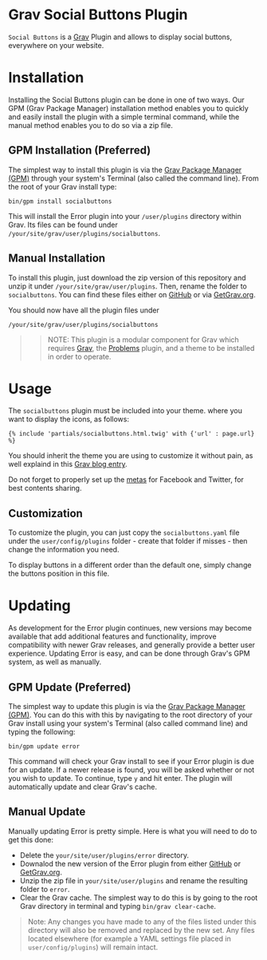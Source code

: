 # Grav Social Buttons Plugin

`Social Buttons` is a [Grav](http://github.com/getgrav/grav) Plugin and allows to display social buttons, everywhere on your website.

# Installation

Installing the Social Buttons plugin can be done in one of two ways. Our GPM (Grav Package Manager) installation method enables you to quickly and easily install the plugin with a simple terminal command, while the manual method enables you to do so via a zip file. 

## GPM Installation (Preferred)

The simplest way to install this plugin is via the [Grav Package Manager (GPM)](http://learn.getgrav.org/advanced/grav-gpm) through your system's Terminal (also called the command line).  From the root of your Grav install type:

    bin/gpm install socialbuttons

This will install the Error plugin into your `/user/plugins` directory within Grav. Its files can be found under `/your/site/grav/user/plugins/socialbuttons`.

## Manual Installation

To install this plugin, just download the zip version of this repository and unzip it under `/your/site/grav/user/plugins`. Then, rename the folder to `socialbuttons`. You can find these files either on [GitHub](https://github.com/getgrav/grav-plugin-social-buttons) or via [GetGrav.org](http://getgrav.org/downloads/plugins#extras).

You should now have all the plugin files under

    /your/site/grav/user/plugins/socialbuttons

>> NOTE: This plugin is a modular component for Grav which requires [Grav](http://github.com/getgrav/grav), the [Problems](https://github.com/getgrav/grav-plugin-problems) plugin, and a theme to be installed in order to operate.

# Usage

The `socialbuttons` plugin must be included into your theme. where you want to display the icons, as follows:

    {% include 'partials/socialbuttons.html.twig' with {'url' : page.url} %}

You should inherit the theme you are using to customize it without pain, as well explaind in this [Grav blog entry](http://getgrav.org/blog/theme-development-with-inheritance).

Do not forget to properly set up the [metas](http://learn.getgrav.org/content/headers#opengraph-metatag-examples) for Facebook and Twitter, for best contents sharing.

## Customization
To customize the plugin, you can just copy the `socialbuttons.yaml` file under the `user/config/plugins` folder - create that folder if misses - then change the information you need.

To display buttons in a different order than the default one, simply change the buttons position in this file.

# Updating

As development for the Error plugin continues, new versions may become available that add additional features and functionality, improve compatibility with newer Grav releases, and generally provide a better user experience. Updating Error is easy, and can be done through Grav's GPM system, as well as manually.

## GPM Update (Preferred)

The simplest way to update this plugin is via the [Grav Package Manager (GPM)](http://learn.getgrav.org/advanced/grav-gpm). You can do this with this by navigating to the root directory of your Grav install using your system's Terminal (also called command line) and typing the following:

    bin/gpm update error

This command will check your Grav install to see if your Error plugin is due for an update. If a newer release is found, you will be asked whether or not you wish to update. To continue, type `y` and hit enter. The plugin will automatically update and clear Grav's cache.

## Manual Update

Manually updating Error is pretty simple. Here is what you will need to do to get this done:

* Delete the `your/site/user/plugins/error` directory.
* Downalod the new version of the Error plugin from either [GitHub](https://github.com/getgrav/grav-plugin-error) or [GetGrav.org](http://getgrav.org/downloads/plugins#extras).
* Unzip the zip file in `your/site/user/plugins` and rename the resulting folder to `error`.
* Clear the Grav cache. The simplest way to do this is by going to the root Grav directory in terminal and typing `bin/grav clear-cache`.

> Note: Any changes you have made to any of the files listed under this directory will also be removed and replaced by the new set. Any files located elsewhere (for example a YAML settings file placed in `user/config/plugins`) will remain intact.

